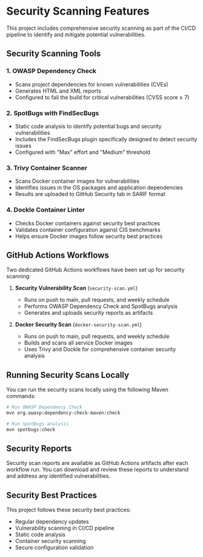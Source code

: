 # Security Scanning Features

This project includes comprehensive security scanning as part of the CI/CD pipeline to identify and mitigate potential vulnerabilities.

## Security Scanning Tools

### 1. OWASP Dependency Check
- Scans project dependencies for known vulnerabilities (CVEs)
- Generates HTML and XML reports
- Configured to fail the build for critical vulnerabilities (CVSS score ≥ 7)

### 2. SpotBugs with FindSecBugs
- Static code analysis to identify potential bugs and security vulnerabilities
- Includes the FindSecBugs plugin specifically designed to detect security issues
- Configured with "Max" effort and "Medium" threshold

### 3. Trivy Container Scanner
- Scans Docker container images for vulnerabilities
- Identifies issues in the OS packages and application dependencies
- Results are uploaded to GitHub Security tab in SARIF format

### 4. Dockle Container Linter
- Checks Docker containers against security best practices
- Validates container configuration against CIS benchmarks
- Helps ensure Docker images follow security best practices

## GitHub Actions Workflows

Two dedicated GitHub Actions workflows have been set up for security scanning:

1. **Security Vulnerability Scan** (`security-scan.yml`)
   - Runs on push to main, pull requests, and weekly schedule
   - Performs OWASP Dependency Check and SpotBugs analysis
   - Generates and uploads security reports as artifacts

2. **Docker Security Scan** (`docker-security-scan.yml`)
   - Runs on push to main, pull requests, and weekly schedule
   - Builds and scans all service Docker images
   - Uses Trivy and Dockle for comprehensive container security analysis

## Running Security Scans Locally

You can run the security scans locally using the following Maven commands:

```bash
# Run OWASP Dependency Check
mvn org.owasp:dependency-check-maven:check

# Run SpotBugs analysis
mvn spotbugs:check
```

## Security Reports

Security scan reports are available as GitHub Actions artifacts after each workflow run. You can download and review these reports to understand and address any identified vulnerabilities.

## Security Best Practices

This project follows these security best practices:
- Regular dependency updates
- Vulnerability scanning in CI/CD pipeline
- Static code analysis
- Container security scanning
- Secure configuration validation
